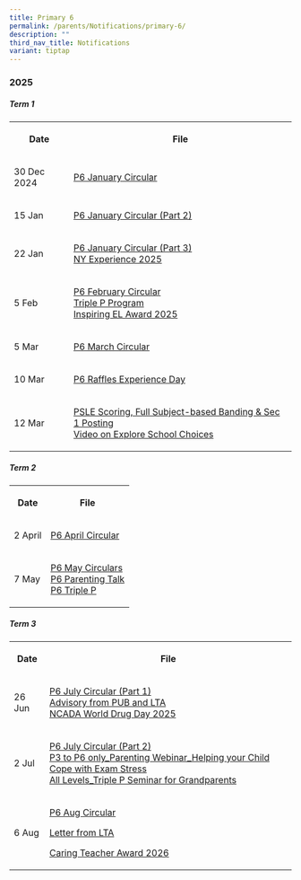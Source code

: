 ```yaml
---
title: Primary 6
permalink: /parents/Notifications/primary-6/
description: ""
third_nav_title: Notifications
variant: tiptap
---
```

<h3><strong>2025</strong></h3>
<h5>Term 1</h5>
<table style="minWidth: 50px">
<colgroup>
<col>
<col>
</colgroup>
<tbody>
<tr>
<th rowspan="1" colspan="1">
<p>Date</p>
</th>
<th rowspan="1" colspan="1">
<p>File</p>
</th>
</tr>
<tr>
<td rowspan="1" colspan="1">
<p>30 Dec 2024</p>
</td>
<td rowspan="1" colspan="1">
<p><a href="/files/Notification%202025/Pri%206/RGPS_N25_P6_001.pdf" rel="noopener noreferrer nofollow" target="_blank">P6 January Circular</a>
</p>
</td>
</tr>
<tr>
<td rowspan="1" colspan="1">
<p>15 Jan</p>
</td>
<td rowspan="1" colspan="1">
<p><a href="/files/Notification%202025/Pri%206/RGPS_N25_P6_006.pdf" rel="noopener noreferrer nofollow" target="_blank">P6 January Circular (Part 2)</a>
</p>
</td>
</tr>
<tr>
<td rowspan="1" colspan="1">
<p>22 Jan</p>
</td>
<td rowspan="1" colspan="1">
<p><a href="/files/Notification%202025/Pri%206/RGPS_N25_P6_007_V2.pdf" rel="noopener noreferrer nofollow" target="_blank">P6 January Circular (Part 3)</a>
<br><a href="/files/Notification%202025/Pri%206/Annex_A_NY_Experience_2025_programme.pdf" rel="noopener noreferrer nofollow" target="_blank">NY Experience 2025</a>
</p>
</td>
</tr>
<tr>
<td rowspan="1" colspan="1">
<p>5 Feb</p>
</td>
<td rowspan="1" colspan="1">
<p><a href="/files/Notification%202025/Pri%206/P6.pdf" rel="noopener noreferrer nofollow" target="_blank">P6 February Circular</a>
<br><a href="/files/Notification%202025/Pri%201/Triple_P_PG_Notification_Indicate_Interest_2025_Flyer.pdf" rel="noopener noreferrer nofollow" target="_blank">Triple P Program</a>
<br><a href="/files/Notification%202025/Pri%201/Inspiring_EL_Award_2025.pdf" rel="noopener noreferrer nofollow" target="_blank">Inspiring EL Award 2025</a>
</p>
</td>
</tr>
<tr>
<td rowspan="1" colspan="1">
<p>5 Mar</p>
</td>
<td rowspan="1" colspan="1">
<p><a href="/files/Notification%202025/Pri%206/RGPS_N25_P6_012.pdf" rel="noopener noreferrer nofollow" target="_blank">P6 March Circular</a>
</p>
</td>
</tr>
<tr>
<td rowspan="1" colspan="1">
<p>10 Mar</p>
</td>
<td rowspan="1" colspan="1">
<p><a href="/files/Notification%202025/Pri%206/P6_Raffles_Experience_Day_PG_2025_final___Consent_required_.pdf" rel="noopener noreferrer nofollow" target="_blank">P6 Raffles Experience Day</a>
</p>
</td>
</tr>
<tr>
<td rowspan="1" colspan="1">
<p>12 Mar</p>
</td>
<td rowspan="1" colspan="1">
<p><a href="https://www.rafflesgirlspri.moe.edu.sg/files/Briefing%20Slides%202025/Pri%206/2025_Briefing_for_P6_Parents__12_March__compressed.pdf" rel="noopener noreferrer nofollow" target="_blank">PSLE Scoring, Full Subject-based Banding &amp; Sec 1 Posting</a> 
<br><a href="https://www.rafflesgirlspri.moe.edu.sg/explore-school-choices-dsa-to-secondary-school/" rel="noopener noreferrer nofollow" target="_blank">Video on Explore School Choices</a>
</p>
</td>
</tr>
</tbody>
</table>
<h5>Term 2</h5>
<table style="minWidth: 50px">
<colgroup>
<col>
<col>
</colgroup>
<tbody>
<tr>
<th rowspan="1" colspan="1">
<p>Date</p>
</th>
<th rowspan="1" colspan="1">
<p>File</p>
</th>
</tr>
<tr>
<td rowspan="1" colspan="1">
<p>2 April</p>
</td>
<td rowspan="1" colspan="1">
<p><a href="/files/Notification%202025/Pri%206/RGPS_N25_P6_014.pdf" rel="noopener noreferrer nofollow" target="_blank">P6 April Circular</a>
</p>
</td>
</tr>
<tr>
<td rowspan="1" colspan="1">
<p>7 May</p>
</td>
<td rowspan="1" colspan="1">
<p><a href="/files/RGPS_N25_P6_017.pdf" rel="noopener noreferrer nofollow" target="_blank">P6 May Circulars</a>
<br><a href="/files/Notification%202025/Pri%206/P5_P6_Parenting_Talk___Gear_Up_for_PSLE_Webinar_2025_Flyer.pdf" rel="noopener noreferrer nofollow" target="_blank">P6 Parenting Talk</a>
<br><a href="/files/Notification%202025/Pri%206/P1_P6_Triple_P_PG_Notification_Mid_Year_Indicate_Interest_Flyer.pdf" rel="noopener noreferrer nofollow" target="_blank">P6 Triple P</a>
</p>
</td>
</tr>
</tbody>
</table>
<h5>Term 3</h5>
<table style="minWidth: 50px">
<colgroup>
<col>
<col>
</colgroup>
<tbody>
<tr>
<th rowspan="1" colspan="1">
<p>Date</p>
</th>
<th rowspan="1" colspan="1">
<p>File</p>
</th>
</tr>
<tr>
<td rowspan="1" colspan="1">
<p>26 Jun</p>
</td>
<td rowspan="1" colspan="1">
<p><a href="/files/Notification%202025/Pri%206/RGPS_N25_P6_021.pdf" rel="noopener noreferrer nofollow" target="_blank">P6 July Circular (Part 1)</a>
<br><a href="/files/Notification%202025/Pri%201%20to%206/NCADA_World_Drug_Day_2025_Message.pdf" rel="noopener noreferrer nofollow" target="_blank">Advisory from PUB and LTA</a>
<br><a href="/files/Notification%202025/Pri%201%20to%206/NCADA_World_Drug_Day_2025_Message.pdf" rel="noopener noreferrer nofollow" target="_blank">NCADA World Drug Day 2025</a>
</p>
</td>
</tr>
<tr>
<td rowspan="1" colspan="1">
<p>2 Jul</p>
</td>
<td rowspan="1" colspan="1">
<p><a href="/files/Notification%202025/Pri%206/RGPS_N25_P6_023.pdf" rel="noopener noreferrer nofollow" target="_blank">P6 July Circular (Part 2)</a>
<br><a href="/files/Notification%202025/Pri%201%20to%206/P3_to_P6_only_Parenting_Webinar_Helping_your_Child_Cope_with_Exam_Stress.pdf" rel="noopener noreferrer nofollow" target="_blank">P3 to P6 only_Parenting Webinar_Helping your Child Cope with Exam Stress</a>
<br><a href="/files/Notification%202025/Pri%201%20to%206/All_Levels_Triple_P_Seminar_for_Grandparents.pdf" rel="noopener noreferrer nofollow" target="_blank">All Levels_Triple P Seminar for Grandparents</a>
</p>
</td>
</tr>
<tr>
<td rowspan="1" colspan="1">
<p>6 Aug</p>
</td>
<td rowspan="1" colspan="1">
<p><a href="/files/Notification 2025/Pri 6/RGPS_N25_P6_031.pdf" rel="noopener nofollow" target="_blank">P6 Aug Circular</a>
</p>
<p><a href="/files/Notification 2025/Pri 1/Notification_from_LTA.pdf" rel="noopener nofollow" target="_blank">Letter from LTA</a>
</p>
<p><a href="/files/Notification 2025/Pri 1/Caring_Teacher_Awards__CTA_2026_compress.pdf" rel="noopener nofollow" target="_blank">Caring Teacher Award 2026</a>
</p>
</td>
</tr>
</tbody>
</table>
<p></p>